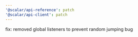 ```yaml
---
'@scalar/api-reference': patch
'@scalar/api-client': patch
---
```


fix: removed global listeners to prevent random jumping bug
